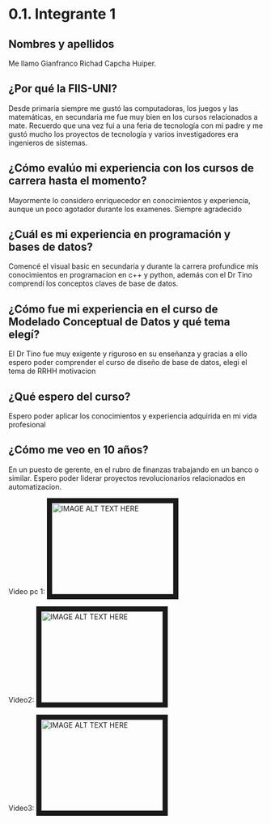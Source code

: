 # 0.1. Integrante 1

## Nombres y apellidos
Me llamo Gianfranco Richad Capcha Huiper.
## ¿Por qué la FIIS-UNI?
Desde primaria siempre me gustó las computadoras, los juegos y las matemáticas, en secundaria me fue muy bien en los cursos relacionados a mate.
Recuerdo que una vez fui a una feria de tecnología con mi padre y me gustó mucho los proyectos de tecnología y varios investigadores era ingenieros de sistemas. 
## ¿Cómo evalúo mi experiencia con los cursos de carrera hasta el momento?
Mayormente lo considero enriquecedor en conocimientos y experiencia, aunque un poco agotador durante los examenes. Siempre agradecido
## ¿Cuál es mi experiencia en programación y bases de datos?
Comencé el visual basic en secundaria y durante la carrera profundice mis conocimientos en programacion en c++ y python, además con el Dr Tino comprendí los conceptos claves de base de datos.
## ¿Cómo fue mi experiencia en el curso de Modelado Conceptual de Datos y qué tema elegí?
El Dr Tino fue muy exigente y riguroso en su enseñanza y gracias a ello espero poder comprender el curso de diseño de base de datos, elegi el tema de RRHH motivacion
## ¿Qué espero del curso?
Espero poder aplicar los conocimientos y experiencia adquirida en mi vida profesional 
## ¿Cómo me veo en 10 años?
En un puesto de gerente, en el rubro de finanzas trabajando en un banco o similar. Espero poder liderar proyectos revolucionarios relacionados en automatizacion.

Video pc 1:
<a href="http://www.youtube.com/watch?feature=player_embedded&v=pXV2O8xdx84
" target="_blank"><img src="http://img.youtube.com/vi/pXV2O8xdx84/0.jpg" 
alt="IMAGE ALT TEXT HERE" width="240" height="180" border="10" /></a>


Video2:
<a href="http://www.youtube.com/watch?feature=player_embedded&v=MQcMslicLA8
" target="_blank"><img src="http://img.youtube.com/vi/MQcMslicLA8/0.jpg" 
alt="IMAGE ALT TEXT HERE" width="240" height="180" border="10" /></a>

Video3:
<a href="https://youtu.be/cFnZpoKYBmE
" target="_blank"><img src="http://img.youtube.com/vi/MQcMslicLA8/0.jpg" 
alt="IMAGE ALT TEXT HERE" width="240" height="180" border="10" /></a>